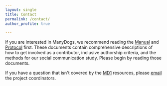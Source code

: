 ```yaml
---
layout: single
title: Contact
permalink: /contact/
author_profile: true

---
```


If you are interested in ManyDogs, we recommend reading the [Manual](https://docs.google.com/document/d/1iuYElQSssoOMVC3nu7BLrFZovoM0TIEqmGM1bUaYbpo/edit?usp=sharing) and [Protocol](https://docs.google.com/document/d/1IV2h2YXmyYpOw0U3IgxxQZD8zlkc0VHcencWx1fJm4s/edit?usp=sharing) first. These documents contain comprehensive descriptions of how to get involved as a contributor, inclusive authorship criteria, and the methods for our social communication study. Please begin by reading those documents. 

If you have a question that isn't covered by the [MD1](/md1) resources, please [email](mailto:manydogsproject@gmail.com) the project coordinators.
